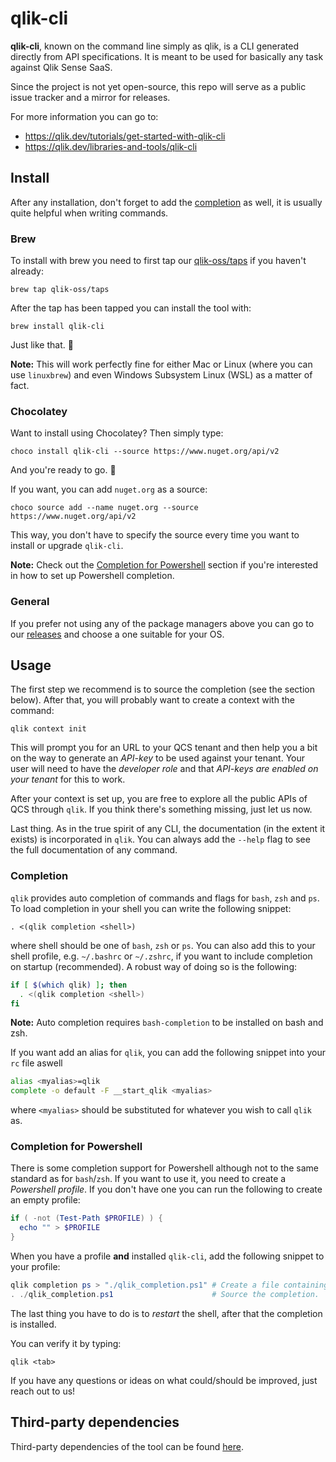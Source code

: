 # qlik-cli

**qlik-cli**, known on the command line simply as qlik, is a CLI generated directly from API specifications. It is meant to be used for basically any task against Qlik Sense SaaS.

Since the project is not yet open-source, this repo will serve as a public issue tracker and a mirror for releases.

For more information you can go to:
 * https://qlik.dev/tutorials/get-started-with-qlik-cli
 * https://qlik.dev/libraries-and-tools/qlik-cli

## Install

After any installation, don't forget to add the [completion](#completion) as well, it is usually quite helpful when writing commands.

### Brew

To install with brew you need to first tap our [qlik-oss/taps](https://github.com/qlik-oss/homebrew-taps) if you haven't already:
```
brew tap qlik-oss/taps
```
After the tap has been tapped you can install the tool with:
```
brew install qlik-cli
```
Just like that. :beers:

**Note:** This will work perfectly fine for either Mac or Linux (where you can use `linuxbrew`) and even Windows Subsystem Linux (WSL) as a matter of fact.

### Chocolatey

Want to install using Chocolatey? Then simply type:
```
choco install qlik-cli --source https://www.nuget.org/api/v2
```
And you're ready to go. :chocolate_bar:

If you want, you can add `nuget.org` as a source:
```
choco source add --name nuget.org --source https://www.nuget.org/api/v2
```
This way, you don't have to specify the source every time you want to install or upgrade `qlik-cli`.

**Note:** Check out the [Completion for Powershell](#completion-for-powershell) section if you're interested in how to set up Powershell completion.

### General

If you prefer not using any of the package managers above you can go to our [releases](https://github.com/qlik-oss/qlik-cli/releases) and choose a one suitable for your OS.

## Usage

The first step we recommend is to source the completion (see the section below).
After that, you will probably want to create a context with the command:
```
qlik context init
```
This will prompt you for an URL to your QCS tenant and then help you a bit on the way to generate an *API-key* to be used against your tenant. Your user will need to have the *developer role* and that *API-keys are enabled on your tenant* for this to work. 

After your context is set up, you are free to explore all the public APIs of QCS through `qlik`. If you think there's something missing, just let us now.

Last thing. As in the true spirit of any CLI, the documentation (in the extent it exists) is incorporated in `qlik`.
You can always add the `--help` flag to see the full documentation of any command.

### Completion

`qlik` provides auto completion of commands and flags for `bash`, `zsh` and `ps`. To load completion in your shell you can write the following snippet:
```
. <(qlik completion <shell>)
```
where shell should be one of `bash`, `zsh` or `ps`. You can also add this to your shell profile, e.g. `~/.bashrc` or `~/.zshrc`, if you want to include completion on startup (recommended). A robust way of doing so is the following:

```bash
if [ $(which qlik) ]; then
  . <(qlik completion <shell>)
fi
```
**Note:** Auto completion requires `bash-completion` to be installed on bash and zsh.

If you want add an alias for `qlik`, you can add the following snippet into your `rc` file aswell
```bash
alias <myalias>=qlik
complete -o default -F __start_qlik <myalias>
```
where `<myalias>` should be substituted for whatever you wish to call `qlik` as.

### Completion for Powershell

There is some completion support for Powershell although not to the same standard as for `bash`/`zsh`.
If you want to use it, you need to create a *Powershell profile*. If you don't have one you can run the following to create an empty profile:
```powershell
if ( -not (Test-Path $PROFILE) ) {
  echo "" > $PROFILE
}
```
When you have a profile **and** installed `qlik-cli`, add the following snippet to your profile:
```powershell
qlik completion ps > "./qlik_completion.ps1" # Create a file containing the powershell completion.
. ./qlik_completion.ps1                      # Source the completion.
```
The last thing you have to do is to *restart* the shell, after that the completion is installed.

You can verify it by typing:
```
qlik <tab>
```
If you have any questions or ideas on what could/should be improved, just reach out to us!

## Third-party dependencies

Third-party dependencies of the tool can be found [here](third-party-dependencies.md).


